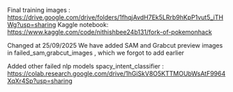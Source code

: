 Final training images : https://drive.google.com/drive/folders/1fhqjAvdH7Ek5LRrb9hKpP1vut5_iTHWg?usp=sharing
Kaggle notebook: https://www.kaggle.com/code/nithishbee24b131/fork-of-pokemonhack

Changed at 25/09/2025
We have added SAM and Grabcut preview images in failed_sam,grabcut_images , which we forgot to add earlier 

Added other failed nlp models spacy_intent_classifier :  https://colab.research.google.com/drive/1hGiSkV8O5KTTMOUbWsAtF9964XqXr4Sp?usp=sharing


